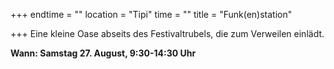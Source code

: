 +++
endtime = ""
location = "Tipi"
time = ""
title = "Funk(en)station"

+++
Eine kleine Oase abseits des Festivaltrubels, die zum Verweilen einlädt.

**Wann: Samstag 27. August, 9:30-14:30 Uhr**